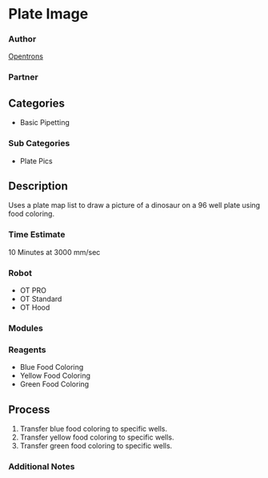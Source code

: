 # Plate Image

### Author
[Opentrons](opentrons.com)

### Partner

## Categories
* Basic Pipetting

### Sub Categories
* Plate Pics


## Description
Uses a plate map list to draw a picture of a dinosaur on a 96 well plate using food coloring.

### Time Estimate
10 Minutes at 3000 mm/sec

### Robot
* OT PRO 
* OT Standard
* OT Hood

### Modules

### Reagents
* Blue Food Coloring
* Yellow Food Coloring
* Green Food Coloring

## Process
1. Transfer blue food coloring to specific wells.
1. Transfer yellow food coloring to specific wells.
2. Transfer green food coloring to specific wells.


### Additional Notes